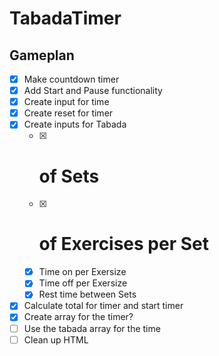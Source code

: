 # TabadaTimer

## Gameplan
- [x] Make countdown timer
- [x] Add Start and Pause functionality
- [x] Create input for time
- [x] Create reset for timer
- [x] Create inputs for Tabada
  - [x] # of Sets
  - [x] # of Exercises per Set
  - [x] Time on per Exersize
  - [x] Time off per Exersize
  - [x] Rest time between Sets
- [x] Calculate total for timer and start timer
- [x] Create array for the timer?
- [ ] Use the tabada array for the time
- [ ] Clean up HTML